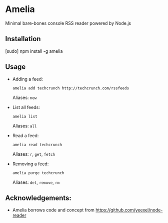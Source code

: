 # Amelia

Minimal bare-bones console RSS reader powered by Node.js

## Installation

[sudo] npm install -g amelia

## Usage

 - Adding a feed:

   `amelia add techcrunch http://techcrunch.com/rssfeeds`

   Aliases:
	`new`

 - List all feeds:

   `amelia list`

   Aliases:
	`all`

 - Read a feed:

   `amelia read techcrunch`

   Aliases:
	`r`, `get`, `fetch`

 - Removing a feed:

   `amelia purge techcrunch`

   Aliases:
	`del`, `remove`, `rm`

Acknowledgements:
-----------------

 - Amelia borrows code and concept from https://github.com/yeexel/node-reader
